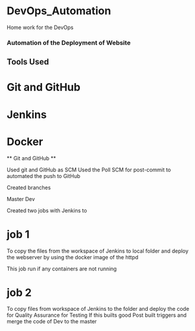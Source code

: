 # DevOps_Automation
Home work for the DevOps 

### Automation of the Deployment of Website 


## Tools Used 
# Git and GitHub
# Jenkins
# Docker 



 
** Git and GitHub **

Used git and GitHub as SCM 
Used the Poll SCM for post-commit to automated the push to GitHub


Created branches 

Master 
Dev


Created two jobs with Jenkins to 

# job 1

To copy the files from the workspace of Jenkins to local folder and deploy the webserver by using the docker image of the httpd 

This job run if  any containers are not running 

# job 2 

To copy files from workspace of Jenkins to the folder and deploy the code  for Quality Assurance for Testing 
If this builts good 
Post built triggers and merge the code of Dev to the master 

